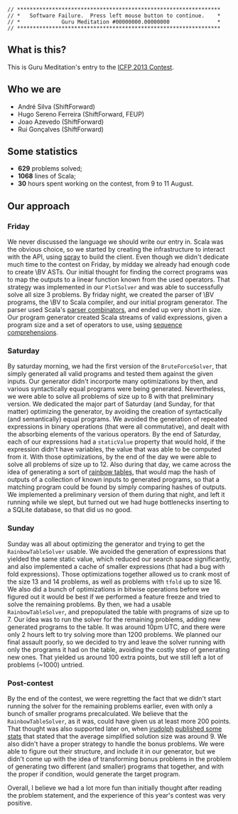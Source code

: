 ```
// ****************************************************************
// *   Software Failure.  Press left mouse button to continue.    *
// *             Guru Meditation #00000000.00000000               *
// ****************************************************************
```

## What is this?

This is Guru Meditation's entry to the
[ICFP 2013 Contest](http://icfpc2013.cloudapp.net/).

## Who we are

* André Silva (ShiftForward)
* Hugo Sereno Ferreira (ShiftForward, FEUP)
* Joao Azevedo (ShiftForward)
* Rui Gonçalves (ShiftForward)

## Some statistics

* **629** problems solved;
* **1068** lines of Scala;
* **30** hours spent working on the contest, from 9 to 11 August.

## Our approach

### Friday

We never discussed the language we should write our entry in. Scala was the
obvious choice, so we started by creating the infrastructure to interact with
the API, using [spray][spray.io] to build the client. Even though we didn't
dedicate much time to the contest on Friday, by midday we already had enough
code to create \BV ASTs. Our initial thought for finding the correct programs
was to map the outputs to a linear function known from the used operators. That
strategy was implemented in our `PlotSolver` and was able to successfully solve
all size 3 problems. By friday night, we created the parser of \BV programs, the
\BV to Scala compiler, and our initial program generator. The parser used
Scala's [parser combinators][par-comb], and ended up very short in size. Our
program generator created Scala streams of valid expressions, given a program
size and a set of operators to use, using [sequence comprehensions][seq-comp].

### Saturday

By saturday morning, we had the first version of the `BruteForceSolver`, that
simply generated all valid programs and tested them against the given
inputs. Our generator didn't incorporte many optimizations by then, and various
syntactically equal programs were being generated. Nevertheless, we were able to
solve all problems of size up to 8 with that preliminary version. We dedicated
the major part of Saturday (and Sunday, for that matter) optimizing the
generator, by avoiding the creation of syntactically (and semantically) equal
programs. We avoided the generation of repeated expressions in binary operations
(that were all commutative), and dealt with the absorbing elements of the
various operators. By the end of Saturday, each of our expressions had a
`staticValue` property that would hold, if the expression didn't have variables,
the value that was able to be computed from it. With those optimizations, by the
end of the day we were able to solve all problems of size up to 12. Also during
that day, we came across the idea of generating a sort of
[rainbow tables][rainbow], that would map the hash of outputs of a collection of
known inputs to generated programs, so that a matching program could be found by
simply comparing hashes of outputs. We implemented a preliminary version of them
during that night, and left it running while we slept, but turned out we had
huge bottlenecks inserting to a SQLite database, so that did us no good.

### Sunday

Sunday was all about optimizing the generator and trying to get the
`RainbowTableSolver` usable. We avoided the generation of expressions that
yielded the same static value, which reduced our search space significantly, and
also implemented a cache of smaller expressions (that had a bug with fold
expressions). Those optimizations together allowed us to crank most of the size
13 and 14 problems, as well as problems with `tfold` up to size 16. We also did
a bunch of optimizations in bitwise operations before we figured out it would be
best if we performed a feature freeze and tried to solve the remaining
problems. By then, we had a usable `RainbowTableSolver`, and prepopulated the
table with programs of size up to 7. Our idea was to run the solver for the
remaining problems, adding new generated programs to the table. It was around
10pm UTC, and there were only 2 hours left to try solving more than 1200
problems. We planned our final assault poorly, so we decided to try and leave
the solver running with only the programs it had on the table, avoiding the
costly step of generating new ones. That yielded us around 100 extra points, but
we still left a lot of problems (~1000) untried.

### Post-contest

By the end of the contest, we were regretting the fact that we didn't start
running the solver for the remaining problems earlier, even with only a bunch of
smaller programs precalculated. We believe that the `RainbowTableSolver`, as it
was, could have given us at least more 200 points. That thought was also
supported later on, when [jrudolph][jrudolph]
[published some stats][jrudolph-pm] that stated that the average simplified
solution size was around 9. We also didn't have a proper strategy to handle the
bonus problems. We were able to figure out their structure, and include it in
our generator, but we didn't come up with the idea of transforming bonus
problems in the problem of generating two different (and smaller) programs that
together, and with the proper if condition, would generate the target program.

Overall, I believe we had a lot more fun than initially thought after reading
the problem statement, and the experience of this year's contest was very
positive.

[spray.io]: http://spray.io/
[seq-comp]: http://docs.scala-lang.org/tutorials/tour/sequence-comprehensions.html
[par-comb]: http://www.scala-lang.org/api/current/index.html#scala.util.parsing.combinator.Parsers
[rainbow]: http://en.wikipedia.org/wiki/Rainbow_table
[jrudolph]: http://github.com/jrudolph
[jrudolph-pm]: http://gist.github.com/jrudolph/83afde5c992bd94666c8
